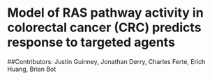 Model of RAS pathway activity in colorectal cancer (CRC) predicts response to targeted agents
===========
##Contributors: Justin Guinney, Jonathan Derry, Charles Ferte, Erich Huang, Brian Bot

